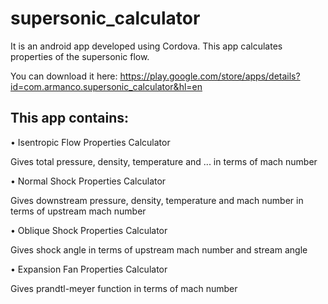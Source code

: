 # supersonic_calculator
It is an android app developed using Cordova. This app calculates properties of the supersonic flow.

You can download it here:
https://play.google.com/store/apps/details?id=com.armanco.supersonic_calculator&hl=en

## This app contains:
• Isentropic Flow Properties Calculator

Gives total pressure, density, temperature and ... in terms of mach number

• Normal Shock Properties Calculator

Gives downstream pressure, density, temperature and mach number in terms of upstream mach number

• Oblique Shock Properties Calculator

Gives shock angle in terms of upstream mach number and stream angle

• Expansion Fan Properties Calculator

Gives prandtl-meyer function in terms of mach number
